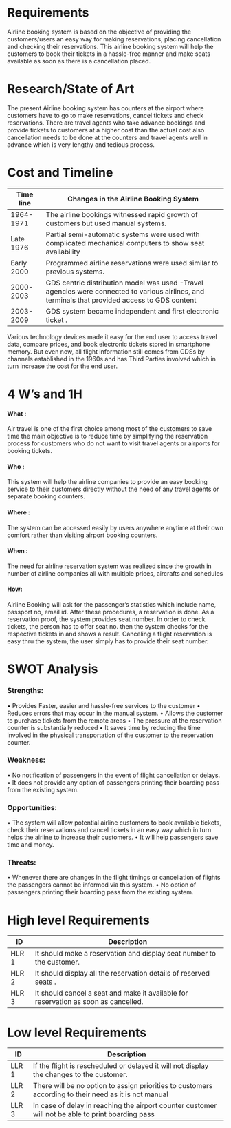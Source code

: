 # Requirements
Airline booking system is based on the objective of providing the customers/users an easy way for making reservations, placing cancellation and checking their reservations. This airline booking system will help the customers to book their tickets in a hassle-free manner and make seats available as soon as there is a cancellation placed.
# Research/State of Art 
The present Airline booking system has counters at the airport where customers have to go to make reservations, cancel tickets and check reservations. There are travel agents who take advance bookings and provide tickets to customers at a higher cost than the actual cost also cancellation needs to be done at the counters and travel agents well in advance which is very lengthy and tedious process.
# Cost and Timeline
| Time line  |   Changes in the Airline Booking System   |
| --------- | ------ |
|1964-1971 | The airline bookings witnessed rapid growth of customers but used manual systems.  |
| Late 1976 | Partial semi-automatic systems were used with complicated mechanical computers to show seat availability  |
| Early 2000|Programmed airline reservations were used similar to previous systems. |
| 2000-    2003 | GDS centric distribution model was used -Travel agencies were connected to various airlines, and terminals that provided access to GDS content  |
|2003-  2009     |GDS system became independent and first electronic ticket . |

Various technology devices made it easy for the end user to access travel data, compare prices, and book electronic tickets stored in smartphone memory. But even now, all flight information still comes from GDSs by channels established in the 1960s and has Third Parties involved which in turn increase the cost for the end user.

# 4 W’s and 1H
#### What  :
Air travel is one of the first choice among most of the customers to save time the main objective is to reduce time by simplifying the reservation process for customers who do not want to visit travel agents or airports for booking tickets.
#### Who   :
This system will help the airline companies to provide an easy booking service to their customers directly without the need of any travel agents or separate booking counters.
#### Where  :
The system can be accessed easily by users anywhere anytime at their own comfort rather than visiting airport booking counters.
#### When :
The need for airline reservation system was realized since the growth in number of airline companies all with multiple prices, aircrafts and schedules

#### How:
Airline Booking will ask for the passenger’s statistics which include name, passport no, email id. After these procedures,  a reservation is done. As a reservation proof, the system provides seat number.  In order to check tickets, the person has to offer seat no. then the system checks  for the respective tickets in  and shows a result. Canceling a flight reservation is easy thru the system, the user simply has to provide their seat number.
# SWOT Analysis 

### Strengths:
 •	Provides Faster, easier and hassle-free services to the customer
 •	Reduces errors that may occur in the manual system.
 •	Allows the customer to purchase tickets from the remote areas
 •	The pressure at the reservation counter is substantially reduced
 •	It saves time by reducing the time involved in the physical transportation of the customer to the reservation counter.
 
###  Weakness:
•	No notification of passengers in the event of flight cancellation or delays.
•	It does not provide any option of passengers printing their boarding pass from the existing system.

### Opportunities:
•	The system will allow potential airline customers to book available tickets, check their reservations and cancel tickets in an easy way which in turn helps the airline to increase their customers.
•	It will help passengers save time and money.

### Threats:
•	Whenever there are changes in the flight timings or cancellation of flights the passengers cannot be informed via this system.
•	No option of passengers printing their boarding
pass from the existing system.

# High level Requirements 
| ID | Description  |
| ------ | ------ |
| HLR  1 |It should make a reservation and display seat number to the customer.  |
| HLR  2 | It should display all the reservation details of reserved seats . |
| HLR  3  | It should cancel a seat and make it available for reservation as soon as cancelled. |

# Low level Requirements 
| ID | Description  |
| ------ | ------ |
| LLR  1 |If the flight is rescheduled or delayed it will not display the changes to the customer.  |
| LLR  2 |There will be no option to assign priorities to customers according to their need as it is not manual|
| LLR  3  |In case of delay in reaching the airport counter customer will not be able to print boarding pass  |

  [dill]: <https://github.com/joemccann/dillinger>
   [git-repo-url]: <https://github.com/joemccann/dillinger.git>
   [john gruber]: <http://daringfireball.net>
   [df1]: <http://daringfireball.net/projects/markdown/>
   [markdown-it]: <https://github.com/markdown-it/markdown-it>
   [Ace Editor]: <http://ace.ajax.org>
   [node.js]: <http://nodejs.org>
   [Twitter Bootstrap]: <http://twitter.github.com/bootstrap/>
   [jQuery]: <http://jquery.com>
   [@tjholowaychuk]: <http://twitter.com/tjholowaychuk>
   [express]: <http://expressjs.com>
   [AngularJS]: <http://angularjs.org>
   [Gulp]: <http://gulpjs.com>

   [PlDb]: <https://github.com/joemccann/dillinger/tree/master/plugins/dropbox/README.md>
   [PlGh]: <https://github.com/joemccann/dillinger/tree/master/plugins/github/README.md>
   [PlGd]: <https://github.com/joemccann/dillinger/tree/master/plugins/googledrive/README.md>
   [PlOd]: <https://github.com/joemccann/dillinger/tree/master/plugins/onedrive/README.md>
   [PlMe]: <https://github.com/joemccann/dillinger/tree/master/plugins/medium/README.md>
   [PlGa]: <https://github.com/RahulHP/dillinger/blob/master/plugins/googleanalytics/README.md>







